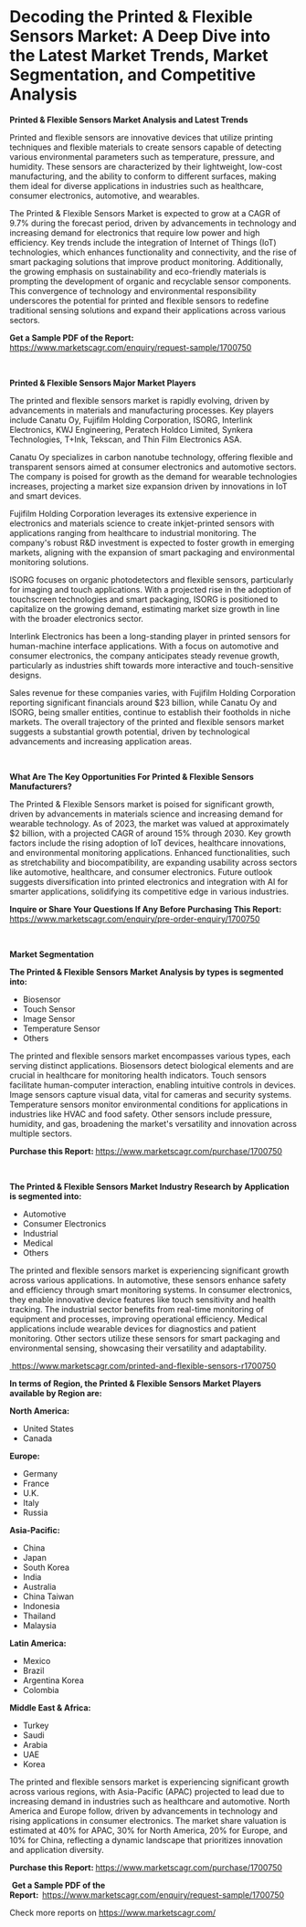 <p><h1>Decoding the Printed & Flexible Sensors Market: A Deep Dive into the Latest Market Trends, Market Segmentation, and Competitive Analysis</h1></p><p><strong>Printed & Flexible Sensors Market Analysis and Latest Trends</strong></p>
<p><p>Printed and flexible sensors are innovative devices that utilize printing techniques and flexible materials to create sensors capable of detecting various environmental parameters such as temperature, pressure, and humidity. These sensors are characterized by their lightweight, low-cost manufacturing, and the ability to conform to different surfaces, making them ideal for diverse applications in industries such as healthcare, consumer electronics, automotive, and wearables.</p><p>The Printed & Flexible Sensors Market is expected to grow at a CAGR of 9.7% during the forecast period, driven by advancements in technology and increasing demand for electronics that require low power and high efficiency. Key trends include the integration of Internet of Things (IoT) technologies, which enhances functionality and connectivity, and the rise of smart packaging solutions that improve product monitoring. Additionally, the growing emphasis on sustainability and eco-friendly materials is prompting the development of organic and recyclable sensor components. This convergence of technology and environmental responsibility underscores the potential for printed and flexible sensors to redefine traditional sensing solutions and expand their applications across various sectors.</p></p>
<p><strong>Get a Sample PDF of the Report:&nbsp;</strong> <a href="https://www.marketscagr.com/enquiry/request-sample/1700750?utm_campaign=3163&utm_medium=2&utm_source=Github&utm_content=ia&utm_term=27032025&utm_id=printed-flexible-sensors">https://www.marketscagr.com/enquiry/request-sample/1700750</a></p>
<p>&nbsp;</p>
<p><strong>Printed & Flexible Sensors Major Market Players</strong></p>
<p><p>The printed and flexible sensors market is rapidly evolving, driven by advancements in materials and manufacturing processes. Key players include Canatu Oy, Fujifilm Holding Corporation, ISORG, Interlink Electronics, KWJ Engineering, Peratech Holdco Limited, Synkera Technologies, T+Ink, Tekscan, and Thin Film Electronics ASA.</p><p>Canatu Oy specializes in carbon nanotube technology, offering flexible and transparent sensors aimed at consumer electronics and automotive sectors. The company is poised for growth as the demand for wearable technologies increases, projecting a market size expansion driven by innovations in IoT and smart devices.</p><p>Fujifilm Holding Corporation leverages its extensive experience in electronics and materials science to create inkjet-printed sensors with applications ranging from healthcare to industrial monitoring. The company's robust R&D investment is expected to foster growth in emerging markets, aligning with the expansion of smart packaging and environmental monitoring solutions.</p><p>ISORG focuses on organic photodetectors and flexible sensors, particularly for imaging and touch applications. With a projected rise in the adoption of touchscreen technologies and smart packaging, ISORG is positioned to capitalize on the growing demand, estimating market size growth in line with the broader electronics sector.</p><p>Interlink Electronics has been a long-standing player in printed sensors for human-machine interface applications. With a focus on automotive and consumer electronics, the company anticipates steady revenue growth, particularly as industries shift towards more interactive and touch-sensitive designs.</p><p>Sales revenue for these companies varies, with Fujifilm Holding Corporation reporting significant financials around $23 billion, while Canatu Oy and ISORG, being smaller entities, continue to establish their footholds in niche markets. The overall trajectory of the printed and flexible sensors market suggests a substantial growth potential, driven by technological advancements and increasing application areas.</p></p>
<p>&nbsp;</p>
<p><strong>What Are The Key Opportunities For Printed & Flexible Sensors Manufacturers?</strong></p>
<p><p>The Printed & Flexible Sensors market is poised for significant growth, driven by advancements in materials science and increasing demand for wearable technology. As of 2023, the market was valued at approximately $2 billion, with a projected CAGR of around 15% through 2030. Key growth factors include the rising adoption of IoT devices, healthcare innovations, and environmental monitoring applications. Enhanced functionalities, such as stretchability and biocompatibility, are expanding usability across sectors like automotive, healthcare, and consumer electronics. Future outlook suggests diversification into printed electronics and integration with AI for smarter applications, solidifying its competitive edge in various industries.</p></p>
<p><strong>Inquire or Share Your Questions If Any Before Purchasing This Report:</strong> <a href="https://www.marketscagr.com/enquiry/pre-order-enquiry/1700750?utm_campaign=3163&utm_medium=2&utm_source=Github&utm_content=ia&utm_term=27032025&utm_id=printed-flexible-sensors">https://www.marketscagr.com/enquiry/pre-order-enquiry/1700750</a></p>
<p>&nbsp;</p>
<p><strong>Market Segmentation</strong></p>
<p><strong>The Printed & Flexible Sensors Market Analysis by types is segmented into:</strong></p>
<p><ul><li>Biosensor</li><li>Touch Sensor</li><li>Image Sensor</li><li>Temperature Sensor</li><li>Others</li></ul></p>
<p><p>The printed and flexible sensors market encompasses various types, each serving distinct applications. Biosensors detect biological elements and are crucial in healthcare for monitoring health indicators. Touch sensors facilitate human-computer interaction, enabling intuitive controls in devices. Image sensors capture visual data, vital for cameras and security systems. Temperature sensors monitor environmental conditions for applications in industries like HVAC and food safety. Other sensors include pressure, humidity, and gas, broadening the market's versatility and innovation across multiple sectors.</p></p>
<p><strong>Purchase this Report:&nbsp;</strong><a href="https://www.marketscagr.com/purchase/1700750?utm_campaign=3163&utm_medium=2&utm_source=Github&utm_content=ia&utm_term=27032025&utm_id=printed-flexible-sensors">https://www.marketscagr.com/purchase/1700750</a></p>
<p>&nbsp;</p>
<p><strong>The Printed & Flexible Sensors Market Industry Research by Application is segmented into:</strong></p>
<p><ul><li>Automotive</li><li>Consumer Electronics</li><li>Industrial</li><li>Medical</li><li>Others</li></ul></p>
<p><p>The printed and flexible sensors market is experiencing significant growth across various applications. In automotive, these sensors enhance safety and efficiency through smart monitoring systems. In consumer electronics, they enable innovative device features like touch sensitivity and health tracking. The industrial sector benefits from real-time monitoring of equipment and processes, improving operational efficiency. Medical applications include wearable devices for diagnostics and patient monitoring. Other sectors utilize these sensors for smart packaging and environmental sensing, showcasing their versatility and adaptability.</p></p>
<p><a href="https://www.marketscagr.com/printed-and-flexible-sensors-r1700750?utm_campaign=3163&utm_medium=2&utm_source=Github&utm_content=ia&utm_term=27032025&utm_id=printed-flexible-sensors">&nbsp;https://www.marketscagr.com/printed-and-flexible-sensors-r1700750</a></p>
<p><strong>In terms of Region, the Printed & Flexible Sensors Market Players available by Region are:</strong></p>
<p>
    <p> <strong> North America: </strong>
        <ul>
            <li>United States</li>
            <li>Canada</li>
        </ul>
        </p> 
    <p> <strong> Europe: </strong>
        <ul>
            <li>Germany</li>
            <li>France</li>
            <li>U.K.</li>
            <li>Italy</li>
            <li>Russia</li>
        </ul>
        </p> 
    <p> <strong> Asia-Pacific: </strong>
        <ul>
            <li>China</li>
            <li>Japan</li>
            <li>South Korea</li>
            <li>India</li>
            <li>Australia</li>
            <li>China Taiwan</li>
            <li>Indonesia</li>
            <li>Thailand</li>
            <li>Malaysia</li>
        </ul>
        </p> 
    <p> <strong> Latin America: </strong>
        <ul>
            <li>Mexico</li>
            <li>Brazil</li>
            <li>Argentina Korea</li>
            <li>Colombia</li>
        </ul>
        </p> 
    <p> <strong> Middle East & Africa: </strong>
        <ul>
            <li>Turkey</li>
            <li>Saudi</li>
            <li>Arabia</li>
            <li>UAE</li>
            <li>Korea</li>
        </ul>
    </p>
    </p>
<p><p>The printed and flexible sensors market is experiencing significant growth across various regions, with Asia-Pacific (APAC) projected to lead due to increasing demand in industries such as healthcare and automotive. North America and Europe follow, driven by advancements in technology and rising applications in consumer electronics. The market share valuation is estimated at 40% for APAC, 30% for North America, 20% for Europe, and 10% for China, reflecting a dynamic landscape that prioritizes innovation and application diversity.</p></p>
<p><strong>Purchase this Report: </strong><a href="https://www.marketscagr.com/purchase/1700750?utm_campaign=3163&utm_medium=2&utm_source=Github&utm_content=ia&utm_term=27032025&utm_id=printed-flexible-sensors">https://www.marketscagr.com/purchase/1700750</a></p>
<p>&nbsp;<strong>Get a Sample PDF of the Report:&nbsp;&nbsp;</strong><a href="https://www.marketscagr.com/enquiry/request-sample/1700750?utm_campaign=3163&utm_medium=2&utm_source=Github&utm_content=ia&utm_term=27032025&utm_id=printed-flexible-sensors">https://www.marketscagr.com/enquiry/request-sample/1700750</a></p>
<p><strong></strong></p>
<p>Check more reports on <a href="https://www.marketscagr.com/?utm_campaign=3163&utm_medium=2&utm_source=Github&utm_content=ia&utm_term=27032025&utm_id=printed-flexible-sensors">https://www.marketscagr.com/</a></p>